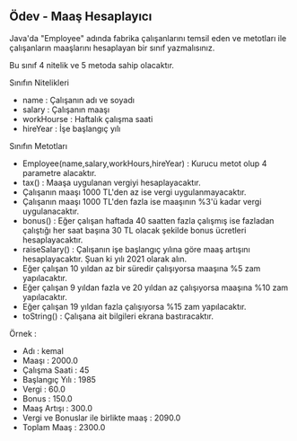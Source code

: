 ## Ödev - Maaş Hesaplayıcı

Java'da "Employee" adında fabrika çalışanlarını temsil eden ve metotları ile çalışanların maaşlarını
hesaplayan bir sınıf yazmalısınız.

Bu sınıf 4 nitelik ve 5 metoda sahip olacaktır.

Sınıfın Nitelikleri

* name : Çalışanın adı ve soyadı
* salary : Çalışanın maaşı
* workHourse : Haftalık çalışma saati
* hireYear : İşe başlangıç yılı

Sınıfın Metotları

* Employee(name,salary,workHours,hireYear) : Kurucu metot olup 4 parametre alacaktır.
*  tax() : Maaşa uygulanan vergiyi hesaplayacaktır.
*  Çalışanın maaşı 1000 TL'den az ise vergi uygulanmayacaktır.
*  Çalışanın maaşı 1000 TL'den fazla ise maaşının %3'ü kadar vergi uygulanacaktır.
*  bonus() : Eğer çalışan haftada 40 saatten fazla çalışmış ise fazladan çalıştığı her saat başına 30 TL olacak şekilde bonus ücretleri hesaplayacaktır.
*  raiseSalary() : Çalışanın işe başlangıç yılına göre maaş artışını hesaplayacaktır. Şuan ki yılı 2021 olarak alın.
*  Eğer çalışan 10 yıldan az bir süredir çalışıyorsa maaşına %5 zam yapılacaktır.
*  Eğer çalışan 9 yıldan fazla ve 20 yıldan az çalışıyorsa maaşına %10 zam yapılacaktır.
*  Eğer çalışan 19 yıldan fazla çalışıyorsa %15 zam yapılacaktır.
*  toString() : Çalışana ait bilgileri ekrana bastıracaktır.

Örnek :

* Adı : kemal
* Maaşı : 2000.0
* Çalışma Saati : 45
* Başlangıç Yılı : 1985
* Vergi : 60.0
* Bonus : 150.0
* Maaş Artışı : 300.0
* Vergi ve Bonuslar ile birlikte maaş : 2090.0
* Toplam Maaş : 2300.0




